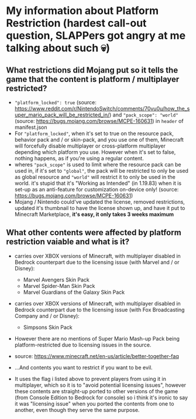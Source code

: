 # My information about Platform Restriction (hardest call-out question, SLAPPers got angry at me talking about such 💀)

## What restrictions did Mojang put so it tells the game that the content is platform / multiplayer restricted?
- `"platform_locked": true` (source: https://www.reddit.com/r/NintendoSwitch/comments/70vu0u/how_the_super_mario_pack_will_be_restricted_in/) and `"pack_scope": "world"` (source: https://bugs.mojang.com/browse/MCPE-160631) in `header` of manifest.json
- For `"platform_locked"`, when it's set to true on the resource pack, behavior pack and / or skin-pack, and you use one of them, Minecraft will forcefully disable multiplayer or cross-platform multiplayer depending which platform you use. However when it's set to false, nothing happens, as if you're using a regular content.
- wheres `"pack_scope"` is used to limit where the resource pack can be used in, if it's set to `"global"`, the pack will be restricted to only be used as global resource and `"world"` will restrict it to only be used in the world. it's stupid that it's "Working as Intended" (in 1.19.83) when it is set-up as an anti-feature for customization on-device only! (source: https://bugs.mojang.com/browse/MCPE-160631)
- Mojang / Nintendo could've updated the license, removed restrictions, updated it's thumbnail to have the license shown up, and have it put to Minecraft Marketplace, **it's easy, it only takes 3 weeks maximum**

## What other contents were affected by platform restriction vaiable and what is it?
 - carries over XBOX versions of Minecraft, with multiplayer disabled in Bedrock counterpart due to the licensing issue (with Marvel and / or Disney):
   - Marvel Avengers Skin Pack
   - Marvel Spider-Man Skin Pack
   - Marvel Guardians of the Galaxy Skin Pack
 - carries over XBOX versions of Minecraft, with multiplayer disabled in Bedrock counterpart due to the licensing issue (with Fox Broadcasting Company and / or Disney):
   - Simpsons Skin Pack
     
 - However there are no mentions of Super Mario Mash-up Pack being platform-restricted due to licensing issues in the source.
 - source: https://www.minecraft.net/en-us/article/better-together-faq
  
 - ...And contents you want to restrict if you want to be evil.
  
 - It uses the flag i listed above to prevent players from using it in multiplayer, which so it is to "avoid potential licensing issues", however these contents are straight-up ported to other versions of the game (from Console Edition to Bedrock for console) so i think it's ironic to say it was "licensing issue" when you ported the contents from one to another, even though they serve the same purpose.
